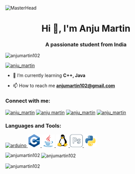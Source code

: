 ![MasterHead](https://res.cloudinary.com/practicaldev/image/fetch/s--O0u1bNHs--/c_limit%2Cf_auto%2Cfl_progressive%2Cq_66%2Cw_880/https://miro.medium.com/max/1400/0*PXf5ge7QCN9Ga_CL.gif)

<h1 align="center">Hi 👋, I'm Anju Martin</h1>
<h3 align="center">A passionate student from India</h3>



<p align="left"> <img src="https://komarev.com/ghpvc/?username=anjumartin102&label=Profile%20views&color=0e75b6&style=flat" alt="anjumartin102" /> </p>

<p align="left"> <a href="https://twitter.com/anju_martin" target="blank"><img src="https://img.shields.io/twitter/follow/anju_martin?logo=twitter&style=for-the-badge" alt="anju_martin" /></a> </p>

- 🌱 I’m currently learning **C++, Java**

- 📫 How to reach me **anjumartin102@gmail.com**

<h3 align="left">Connect with me:</h3>
<p align="left">
<a href="https://twitter.com/anju_martin" target="blank"><img align="center" src="https://raw.githubusercontent.com/rahuldkjain/github-profile-readme-generator/master/src/images/icons/Social/twitter.svg" alt="anju_martin" height="30" width="40" /></a>
<a href="https://linkedin.com/in/anju martin" target="blank"><img align="center" src="https://raw.githubusercontent.com/rahuldkjain/github-profile-readme-generator/master/src/images/icons/Social/linked-in-alt.svg" alt="anju martin" height="30" width="40" /></a>
<a href="https://instagram.com/anju_martin" target="blank"><img align="center" src="https://raw.githubusercontent.com/rahuldkjain/github-profile-readme-generator/master/src/images/icons/Social/instagram.svg" alt="anju_martin" height="30" width="40" /></a>
<a href="https://www.leetcode.com/anju_martin" target="blank"><img align="center" src="https://raw.githubusercontent.com/rahuldkjain/github-profile-readme-generator/master/src/images/icons/Social/leet-code.svg" alt="anju_martin" height="30" width="40" /></a>
</p>

<h3 align="left">Languages and Tools:</h3>
<p align="left"> <a href="https://www.arduino.cc/" target="_blank" rel="noreferrer"> <img src="https://cdn.worldvectorlogo.com/logos/arduino-1.svg" alt="arduino" width="40" height="40"/> </a> <a src="https://raw.githubusercontent.com/devicons/devicon/master/icons/c/c-original.svg" alt="c" width="40" height="40"/> </a> <a href="https://www.w3schools.com/cpp/" target="_blank" rel="noreferrer"> <img src="https://raw.githubusercontent.com/devicons/devicon/master/icons/cplusplus/cplusplus-original.svg" alt="cplusplus" width="40" height="40"/> </a> <a href="https://www.java.com" target="_blank" rel="noreferrer"> <img src="https://raw.githubusercontent.com/devicons/devicon/master/icons/java/java-original.svg" alt="java" width="40" height="40"/> </a> <a href="https://www.linux.org/" target="_blank" rel="noreferrer"> <img src="https://raw.githubusercontent.com/devicons/devicon/master/icons/linux/linux-original.svg" alt="linux" width="40" height="40"/> </a> <a href="https://www.photoshop.com/en" target="_blank" rel="noreferrer"> <img src="https://raw.githubusercontent.com/devicons/devicon/master/icons/photoshop/photoshop-line.svg" alt="photoshop" width="40" height="40"/> </a> <a href="https://www.python.org" target="_blank" rel="noreferrer"> <img src="https://raw.githubusercontent.com/devicons/devicon/master/icons/python/python-original.svg" alt="python" width="40" height="40"/> </a> </p>

<p><img align="left" src="https://github-readme-stats.vercel.app/api/top-langs?username=anjumartin102&show_icons=true&locale=en&layout=compact" alt="anjumartin102" /></p>

<p>&nbsp;<img align="center" src="https://github-readme-stats.vercel.app/api?username=anjumartin102&show_icons=true&locale=en" alt="anjumartin102" /></p>

<p><img align="center" src="https://github-readme-streak-stats.herokuapp.com/?user=anjumartin102&" alt="anjumartin102" /></p>
